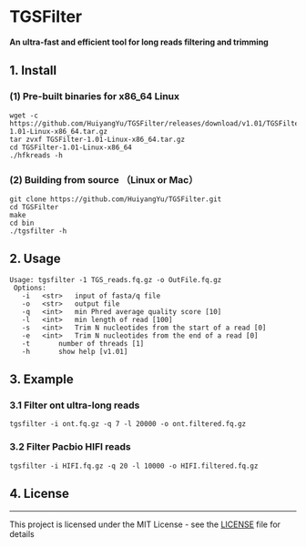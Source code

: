# TGSFilter
<b> An ultra-fast and efficient tool for long reads filtering and trimming</b>

##  1. Install
### (1) Pre-built binaries for x86_64 Linux
```
wget -c https://github.com/HuiyangYu/TGSFilter/releases/download/v1.01/TGSFilter-1.01-Linux-x86_64.tar.gz
tar zvxf TGSFilter-1.01-Linux-x86_64.tar.gz
cd TGSFilter-1.01-Linux-x86_64
./hfkreads -h
```
### (2) Building from source （Linux or Mac）
```
git clone https://github.com/HuiyangYu/TGSFilter.git
cd TGSFilter
make
cd bin
./tgsfilter -h
```
## 2. Usage
```
Usage: tgsfilter -1 TGS_reads.fq.gz -o OutFile.fq.gz
 Options:
   -i	<str>   input of fasta/q file
   -o	<str>   output file
   -q	<int>   min Phred average quality score [10]
   -l	<int>   min length of read [100]
   -s	<int>   Trim N nucleotides from the start of a read [0]
   -e	<int>   Trim N nucleotides from the end of a read [0]
   -t		number of threads [1]
   -h		show help [v1.01]
```
## 3. Example

### 3.1 Filter ont ultra-long reads
```
tgsfilter -i ont.fq.gz -q 7 -l 20000 -o ont.filtered.fq.gz
```
### 3.2 Filter Pacbio HIFI reads
```
tgsfilter -i HIFI.fq.gz -q 20 -l 10000 -o HIFI.filtered.fq.gz
```

## 4. License
-------

This project is licensed under the MIT License - see the [LICENSE](LICENSE) file for details
